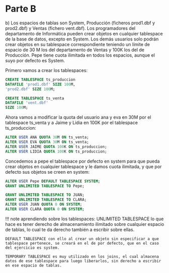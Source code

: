 # Parte B

b) Los espacios de tablas son System, Producción (ficheros prod1.dbf y prod2.dbf) y Ventas (fichero vent.dbf). 
Los programadores del departamento de Informática pueden crear objetos en cualquier tablespace de la base de datos, excepto en System.
Los demás usuarios solo podrán crear objetos en su tablespace correspondiente teniendo un límite de espacio de 30 M los del departamento de Ventas y 100K los del de Producción.
Pepe tiene cuota ilimitada en todos los espacios, aunque el suyo por defecto es System.

Primero vamos a crear los tablespaces:

```sql
CREATE TABLESPACE ts_produccion
DATAFILE 'prod1.dbf' SIZE 100M,
'prod2.dbf' SIZE 100M;

CREATE TABLESPACE ts_venta
DATAFILE 'vent.dbf'
SIZE 100M;
```

Ahora vamos a modificar la quota del usuario ana y eva en 30M por el tablespace ts_venta y a Jaime y Lidia en 100K por el tablespace ts_produccion:

```sql
ALTER USER ANA QUOTA 30M ON ts_venta;
ALTER USER EVA QUOTA 30M ON ts_venta;
ALTER USER JAIME QUOTA 100K ON ts_produccion;
ALTER USER LIDIA QUOTA 100K ON ts_produccion;
```

Concedemos a pepe el tablespace por defecto en system para que pueda crear objetos en cualquier tablespace y le damos cuota ilimitada, y que por defecto sus objetos se creen en system:

```sql
ALTER USER Pepe DEFAULT TABLESPACE SYSTEM;
GRANT UNLIMITED TABLESPACE TO Pepe;
```

```sql
GRANT UNLIMITED TABLESPACE TO JUAN;
GRANT UNLIMITED TABLESPACE TO CLARA;
ALTER USER JUAN QUOTA 0 ON SYSTEM;
ALTER USER CLARA QUOTA 0 ON SYSTEM;
```

!!! note aprendiendo sobre los tablespaces:
    UNLIMITED TABLESPACE lo que hace es tener derecho de almacenamiento ilimitado sobre cualquier espacio de tablas, lo cual te da derecho también a escribir sobre ellas.

    DEFAULT TABLESPACE con ello al crear un objeto sin especificar a que tablespace pertenece, se creará en el de por defecto, que en el caso del ejercicio es system.

    TEMPORARY TABLESPACE es muy utilizado en los joins, el cual almacena datos de ese tablespace para luego liberarlos, sin derecho a escribir en ese espacio de tablas.



